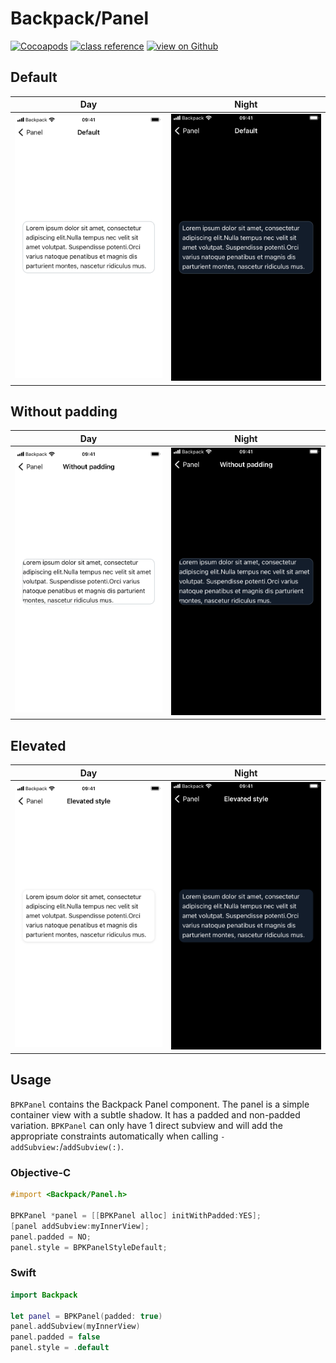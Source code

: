 # Backpack/Panel

[![Cocoapods](https://img.shields.io/cocoapods/v/Backpack.svg?style=flat)](https://cocoapods.org/pods/Backpack)
[![class reference](https://img.shields.io/badge/Class%20reference-iOS-blue)](https://backpack.github.io/ios/versions/latest/uikit/Classes/BPKPanel.html)
[![view on Github](https://img.shields.io/badge/Source%20code-GitHub-lightgrey)](https://github.com/Skyscanner/backpack-ios/tree/main/Backpack/Panel)

## Default

| Day | Night |
| --- | --- |
| <img src="https://raw.githubusercontent.com/Skyscanner/backpack-ios/main/screenshots/iPhone%208-panel___default_lm.png" alt="" width="375" /> |<img src="https://raw.githubusercontent.com/Skyscanner/backpack-ios/main/screenshots/iPhone%208-panel___default_dm.png" alt="" width="375" /> |

## Without padding

| Day | Night |
| --- | --- |
| <img src="https://raw.githubusercontent.com/Skyscanner/backpack-ios/main/screenshots/iPhone%208-panel___without-padding_lm.png" alt="" width="375" /> |<img src="https://raw.githubusercontent.com/Skyscanner/backpack-ios/main/screenshots/iPhone%208-panel___without-padding_dm.png" alt="" width="375" /> |

## Elevated

| Day | Night |
| --- | --- |
| <img src="https://raw.githubusercontent.com/Skyscanner/backpack-ios/main/screenshots/iPhone%208-panel___elevated_lm.png" alt="" width="375" /> |<img src="https://raw.githubusercontent.com/Skyscanner/backpack-ios/main/screenshots/iPhone%208-panel___elevated_dm.png" alt="" width="375" /> |

## Usage

`BPKPanel` contains the Backpack Panel component. The panel is a simple container view with a subtle shadow. It has a padded and non-padded variation. `BPKPanel` can only have 1 direct subview and will add the appropriate constraints automatically when calling `-addSubview:`/`addSubview(:)`.

### Objective-C

```objective-c
#import <Backpack/Panel.h>

BPKPanel *panel = [[BPKPanel alloc] initWithPadded:YES];
[panel addSubview:myInnerView];
panel.padded = NO;
panel.style = BPKPanelStyleDefault;
```

### Swift

```swift
import Backpack

let panel = BPKPanel(padded: true)
panel.addSubview(myInnerView)
panel.padded = false
panel.style = .default
```
